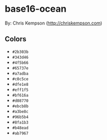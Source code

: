 # base16-ocean

By: Chris Kempson (http://chriskempson.com)

## Colors

* `#2b303b`
* `#343d46`
* `#4f5b66`
* `#65737e`
* `#a7adba`
* `#c0c5ce`
* `#dfe1e8`
* `#eff1f5`
* `#bf616a`
* `#d08770`
* `#ebcb8b`
* `#a3be8c`
* `#96b5b4`
* `#8fa1b3`
* `#b48ead`
* `#ab7967`
